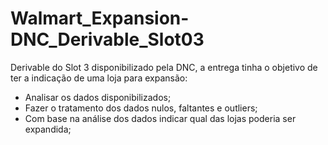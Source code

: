 # Walmart_Expansion-DNC_Derivable_Slot03

Derivable do Slot 3 disponibilizado pela DNC, a entrega tinha o objetivo de ter a indicação de uma loja para expansão:

- Analisar os dados disponibilizados;
- Fazer o tratamento dos dados nulos, faltantes e outliers;
- Com base na análise dos dados indicar qual das lojas poderia ser expandida;
